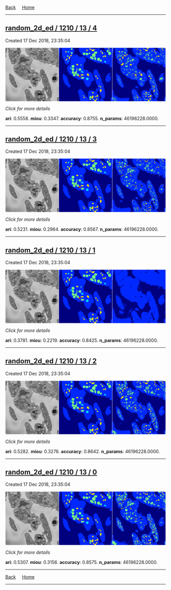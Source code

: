 
[Back](..)&nbsp;&nbsp;&nbsp;&nbsp;&nbsp;[Home](https://leapmanlab.github.io/snapshots)

---

<div class="summary"><a href="4"><h2>random_2d_ed / 1210 / 13 / 4</h2></a><p>Created 17 Dec 2018, 23:35:04
</p><a href="4"><img src="4/media/summary.png" align="center"></a><p>
<i>Click for more details</i>
</p></div>

**ari**: 0.5558. **miou**: 0.3347. **accuracy**: 0.8755. **n_params**: 46196228.0000. 

---

<div class="summary"><a href="3"><h2>random_2d_ed / 1210 / 13 / 3</h2></a><p>Created 17 Dec 2018, 23:35:04
</p><a href="3"><img src="3/media/summary.png" align="center"></a><p>
<i>Click for more details</i>
</p></div>

**ari**: 0.5231. **miou**: 0.2964. **accuracy**: 0.8567. **n_params**: 46196228.0000. 

---

<div class="summary"><a href="1"><h2>random_2d_ed / 1210 / 13 / 1</h2></a><p>Created 17 Dec 2018, 23:35:04
</p><a href="1"><img src="1/media/summary.png" align="center"></a><p>
<i>Click for more details</i>
</p></div>

**ari**: 0.3781. **miou**: 0.2219. **accuracy**: 0.8425. **n_params**: 46196228.0000. 

---

<div class="summary"><a href="2"><h2>random_2d_ed / 1210 / 13 / 2</h2></a><p>Created 17 Dec 2018, 23:35:04
</p><a href="2"><img src="2/media/summary.png" align="center"></a><p>
<i>Click for more details</i>
</p></div>

**ari**: 0.5282. **miou**: 0.3276. **accuracy**: 0.8642. **n_params**: 46196228.0000. 

---

<div class="summary"><a href="0"><h2>random_2d_ed / 1210 / 13 / 0</h2></a><p>Created 17 Dec 2018, 23:35:04
</p><a href="0"><img src="0/media/summary.png" align="center"></a><p>
<i>Click for more details</i>
</p></div>

**ari**: 0.5307. **miou**: 0.3156. **accuracy**: 0.8575. **n_params**: 46196228.0000. 

---

[Back](..)&nbsp;&nbsp;&nbsp;&nbsp;&nbsp;[Home](https://leapmanlab.github.io/snapshots)

---